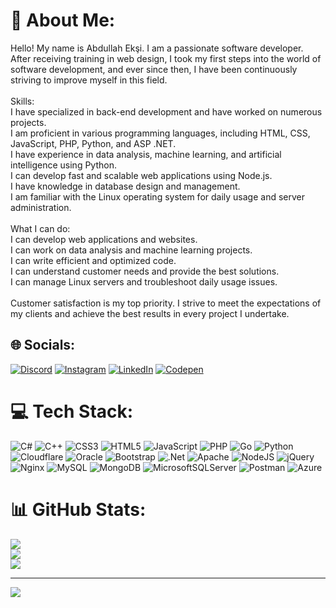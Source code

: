 # 💫 About Me:
Hello! My name is Abdullah Ekşi. I am a passionate software developer. After receiving training in web design, I took my first steps into the world of software development, and ever since then, I have been continuously striving to improve myself in this field.<br><br>Skills:<br>I have specialized in back-end development and have worked on numerous projects.<br>I am proficient in various programming languages, including HTML, CSS, JavaScript, PHP, Python, and ASP .NET.<br>I have experience in data analysis, machine learning, and artificial intelligence using Python.<br>I can develop fast and scalable web applications using Node.js.<br>I have knowledge in database design and management.<br>I am familiar with the Linux operating system for daily usage and server administration.<br><br>What I can do:<br>I can develop web applications and websites.<br>I can work on data analysis and machine learning projects.<br>I can write efficient and optimized code.<br>I can understand customer needs and provide the best solutions.<br>I can manage Linux servers and troubleshoot daily usage issues.<br><br>Customer satisfaction is my top priority. I strive to meet the expectations of my clients and achieve the best results in every project I undertake.


## 🌐 Socials:
[![Discord](https://img.shields.io/badge/Discord-%237289DA.svg?logo=discord&logoColor=white)](https://discord.gg/https://discord.gg/5UjbND9wd3) [![Instagram](https://img.shields.io/badge/Instagram-%23E4405F.svg?logo=Instagram&logoColor=white)](https://instagram.com/https://www.instagram.com/abdullah53_x/) [![LinkedIn](https://img.shields.io/badge/LinkedIn-%230077B5.svg?logo=linkedin&logoColor=white)](https://linkedin.com/in/https://tr.linkedin.com/in/abdullah-ekşi-479a16231) [![Codepen](https://img.shields.io/badge/Codepen-000000?style=for-the-badge&logo=codepen&logoColor=white)](https://codepen.io/https://abdullaheksi.com.tr) 

# 💻 Tech Stack:
![C#](https://img.shields.io/badge/c%23-%23239120.svg?style=for-the-badge&logo=c-sharp&logoColor=white) ![C++](https://img.shields.io/badge/c++-%2300599C.svg?style=for-the-badge&logo=c%2B%2B&logoColor=white) ![CSS3](https://img.shields.io/badge/css3-%231572B6.svg?style=for-the-badge&logo=css3&logoColor=white) ![HTML5](https://img.shields.io/badge/html5-%23E34F26.svg?style=for-the-badge&logo=html5&logoColor=white) ![JavaScript](https://img.shields.io/badge/javascript-%23323330.svg?style=for-the-badge&logo=javascript&logoColor=%23F7DF1E) ![PHP](https://img.shields.io/badge/php-%23777BB4.svg?style=for-the-badge&logo=php&logoColor=white) ![Go](https://img.shields.io/badge/go-%2300ADD8.svg?style=for-the-badge&logo=go&logoColor=white) ![Python](https://img.shields.io/badge/python-3670A0?style=for-the-badge&logo=python&logoColor=ffdd54) ![Cloudflare](https://img.shields.io/badge/Cloudflare-F38020?style=for-the-badge&logo=Cloudflare&logoColor=white) ![Oracle](https://img.shields.io/badge/Oracle-F80000?style=for-the-badge&logo=oracle&logoColor=white) ![Bootstrap](https://img.shields.io/badge/bootstrap-%23563D7C.svg?style=for-the-badge&logo=bootstrap&logoColor=white) ![.Net](https://img.shields.io/badge/.NET-5C2D91?style=for-the-badge&logo=.net&logoColor=white) ![Apache](https://img.shields.io/badge/apache-%23D42029.svg?style=for-the-badge&logo=apache&logoColor=white) ![NodeJS](https://img.shields.io/badge/node.js-6DA55F?style=for-the-badge&logo=node.js&logoColor=white) ![jQuery](https://img.shields.io/badge/jquery-%230769AD.svg?style=for-the-badge&logo=jquery&logoColor=white) ![Nginx](https://img.shields.io/badge/nginx-%23009639.svg?style=for-the-badge&logo=nginx&logoColor=white) ![MySQL](https://img.shields.io/badge/mysql-%2300f.svg?style=for-the-badge&logo=mysql&logoColor=white) ![MongoDB](https://img.shields.io/badge/MongoDB-%234ea94b.svg?style=for-the-badge&logo=mongodb&logoColor=white) ![MicrosoftSQLServer](https://img.shields.io/badge/Microsoft%20SQL%20Sever-CC2927?style=for-the-badge&logo=microsoft%20sql%20server&logoColor=white) ![Postman](https://img.shields.io/badge/Postman-FF6C37?style=for-the-badge&logo=postman&logoColor=white) ![Azure](https://img.shields.io/badge/azure-%230072C6.svg?style=for-the-badge&logo=azure-devops&logoColor=white)
# 📊 GitHub Stats:
![](https://github-readme-stats.vercel.app/api?username=Abdullah34x&theme=radical&hide_border=false&include_all_commits=true&count_private=true)<br/>
![](https://github-readme-streak-stats.herokuapp.com/?user=Abdullah34x&theme=radical&hide_border=false)<br/>
![](https://github-readme-stats.vercel.app/api/top-langs/?username=Abdullah34x&theme=radical&hide_border=false&include_all_commits=true&count_private=true&layout=compact)

---
[![](https://visitcount.itsvg.in/api?id=Abdullah34x&icon=2&color=1)](https://visitcount.itsvg.in)

<!-- Proudly created with GPRM ( https://gprm.itsvg.in ) -->
